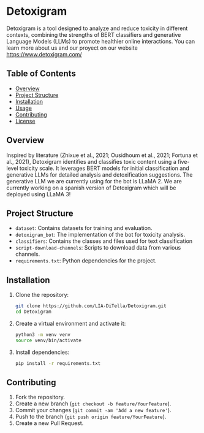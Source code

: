 # Detoxigram

Detoxigram is a tool designed to analyze and reduce toxicity in different contexts, combining the strengths of BERT classifiers and generative Language Models (LLMs) to promote healthier online interactions.
You can learn more about us and our proyect on our website https://www.detoxigram.com/

## Table of Contents
- [Overview](#overview)
- [Project Structure](#project-structure)
- [Installation](#installation)
- [Usage](#usage)
- [Contributing](#contributing)
- [License](#license)

## Overview
Inspired by literature (Zhixue et al., 2021; Ousidhoum et al., 2021; Fortuna et al., 2021), Detoxigram identifies and classifies toxic content using a five-level toxicity scale. It leverages BERT models for initial classification and generative LLMs for detailed analysis and detoxification suggestions.
The generative LLM we are currently using for the bot is LLaMA 2. 
We are currently working on a spanish version of Detoxigram which will be deployed using LLaMA 3!



## Project Structure
- `dataset`: Contains datasets for training and evaluation.
- `detoxigram_bot`: The implementation of the bot for toxicity analysis.
- `classifiers`: Contains the classes and files used for text classification
- `script-download-channels`: Scripts to download data from various channels.
- `requirements.txt`: Python dependencies for the project.

## Installation
1. Clone the repository:
    ```bash
    git clone https://github.com/LIA-DiTella/Detoxigram.git
    cd Detoxigram
    ```
2. Create a virtual environment and activate it:
    ```bash
    python3 -m venv venv
    source venv/bin/activate
    ```
3. Install dependencies:
    ```bash
    pip install -r requirements.txt
    ```

## Contributing
1. Fork the repository.
2. Create a new branch (`git checkout -b feature/YourFeature`).
3. Commit your changes (`git commit -am 'Add a new feature'`).
4. Push to the branch (`git push origin feature/YourFeature`).
5. Create a new Pull Request.
